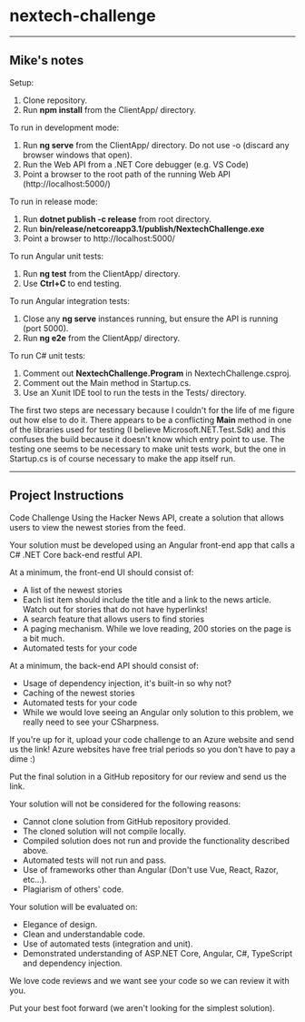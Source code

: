 # nextech-challenge

---

Mike's notes
-

Setup:

1. Clone repository.
2. Run **npm install** from the ClientApp/ directory.

To run in development mode:

1. Run **ng serve** from the ClientApp/ directory.  Do not use -o (discard any browser windows that open).
2. Run the Web API from a .NET Core debugger (e.g. VS Code)
3. Point a browser to the root path of the running Web API (http://localhost:5000/)

To run in release mode:

1. Run **dotnet publish -c release** from root directory.
2. Run **bin/release/netcoreapp3.1/publish/NextechChallenge.exe**
3. Point a browser to http://localhost:5000/

To run Angular unit tests:

1. Run **ng test** from the ClientApp/ directory.
2. Use **Ctrl+C** to end testing.

To run Angular integration tests:

1. Close any **ng serve** instances running, but ensure the API is running (port 5000).
2. Run **ng e2e** from the ClientApp/ directory.

To run C# unit tests:

1. Comment out **<StartupObject>NextechChallenge.Program</StartupObject>** in NextechChallenge.csproj.
2. Comment out the Main method in Startup.cs.
3. Use an Xunit IDE tool to run the tests in the Tests/ directory.

The first two steps are necessary because I couldn't for the life of me figure out how else to do it.  There appears to be a conflicting **Main** method in one of the libraries used for testing (I believe Microsoft.NET.Test.Sdk) and this confuses the build because it doesn't know which entry point to use.  The testing one seems to be necessary to make unit tests work, but the one in Startup.cs is of course necessary to make the app itself run.

---

Project Instructions
-

Code Challenge
Using the Hacker News API, create a solution that allows users to view the newest stories from the feed.

Your solution must be developed using an Angular front-end app that calls a C# .NET Core back-end restful API.

At a minimum, the front-end UI should consist of:

- A list of the newest stories
- Each list item should include the title and a link to the news article. Watch out for stories that do not have hyperlinks!
- A search feature that allows users to find stories
- A paging mechanism. While we love reading, 200 stories on the page is a bit much.
- Automated tests for your code

At a minimum, the back-end API should consist of:

- Usage of dependency injection, it's built-in so why not?
- Caching of the newest stories
- Automated tests for your code
- While we would love seeing an Angular only solution to this problem, we really need to see your CSharpness.

If you're up for it, upload your code challenge to an Azure website and send us the link! Azure websites have free trial periods so you don't have to pay a dime :)

Put the final solution in a GitHub repository for our review and send us the link.

Your solution will not be considered for the following reasons:

- Cannot clone solution from GitHub repository provided.
- The cloned solution will not compile locally.
- Compiled solution does not run and provide the functionality described above.
- Automated tests will not run and pass.
- Use of frameworks other than Angular (Don't use Vue, React, Razor, etc...).
- Plagiarism of others' code.

Your solution will be evaluated on:

- Elegance of design.
- Clean and understandable code.
- Use of automated tests (integration and unit).
- Demonstrated understanding of ASP.NET Core, Angular, C#, TypeScript and dependency injection.

We love code reviews and we want see your code so we can review it with you.

Put your best foot forward (we aren't looking for the simplest solution).


